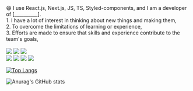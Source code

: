 <div>
😄 I use React.js, Next.js, JS, TS, Styled-components, and I am a developer of [__________].
 <br>
1. I have a lot of interest in thinking about new things and making them,
 <br>
2. To overcome the limitations of learning or experience,
 <br>
3. Efforts are made to ensure that skills and experience contribute to the team's goals,
 <div>
 <br> 

<div>
<img src="https://img.shields.io/badge/html-#E34F26?style=for-the-badge&logo=html5&logoColor=white"> 
<img src="https://img.shields.io/badge/css-1572B6?style=for-the-badge&logo=css3&logoColor=white"> 
<img src="https://img.shields.io/badge/javascript-F7DF1E?style=for-the-badge&logo=javascript&logoColor=black"> 
<br>
 <img src="https://img.shields.io/badge/react-61DAFB?style=for-the-badge&logo=react&logoColor=black"> 
<img src="https://img.shields.io/badge/TypeScript-3178c6?style=for-the-badge&logo=TypeScript&logoColor=white">
<img src="https://img.shields.io/badge/Next.js-339933?style=for-the-badge&logo=Next.js&logoColor=white">
 <img src="https://img.shields.io/badge/styled components-DB7093?style=for-the-badge&logo=styledcomponents&logoColor=white">
 </div>
 <p/> 
 
 [![Top Langs](https://github-readme-stats.vercel.app/api/top-langs/?username=KKI147&langs_count=8)](https://github.com/KKI147/github-readme-stats)
 

 ![Anurag's GitHub stats](https://github-readme-stats.vercel.app/api?username=KKI147&show_icons=true&theme=radical)

